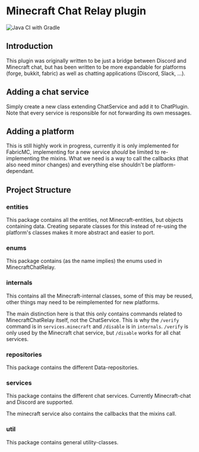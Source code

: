 # Minecraft Chat Relay plugin

![Java CI with Gradle](https://github.com/Robbe7730/MinecraftChatRelay/workflows/Java%20CI%20with%20Gradle/badge.svg)

## Introduction

This plugin was originally written to be just a bridge between Discord and Minecraft chat, but has been written to be more expandable for platforms (forge, bukkit, fabric) as well as chatting applications (Discord, Slack, ...).

## Adding a chat service

Simply create a new class extending ChatService and add it to ChatPlugin. Note that every service is responsible for not forwarding its own messages.

## Adding a platform

This is still highly work in progress, currently it is only implemented for FabricMC, implementing for a new service _should_ be limited to re-implementing the mixins. What we need is a way to call the callbacks (that also need minor changes) and everything else shouldn't be platform-dependant.

## Project Structure

### entities

This package contains all the entities, not Minecraft-entities, but objects containing data. Creating separate classes for this instead of re-using the platform's classes makes it more abstract and easier to port.

### enums

This package contains (as the name implies) the enums used in MinecraftChatRelay.

### internals

This contains all the Minecraft-internal classes, some of this may be reused, other things may need to be reimplemented for new platforms.

The main distinction here is that this only contains commands related to MinecraftChatRelay itself, not the ChatService. This is why the `/verify` command is in `services.minecraft` and `/disable` is in `internals`. `/verify` is only used by the Minecraft chat service, but  `/disable` works for all chat services.

### repositories

This package contains the different Data-repositories.

### services

This package contains the different chat services. Currently Minecraft-chat and Discord are supported.

The minecraft service also contains the callbacks that the mixins call.

### util

This package contains general utility-classes.

